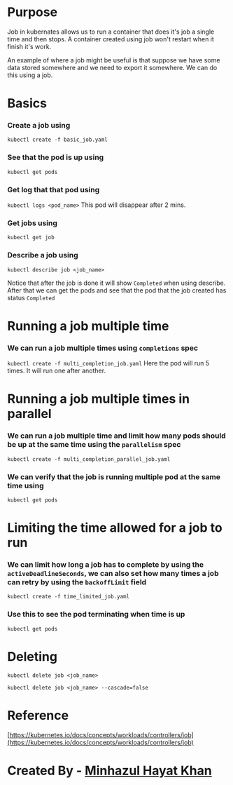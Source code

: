 # Purpose
Job in kubernates allows us to run a container that does it's job a single time and then stops. A container created using job won't restart when it finish it's work.

An example of where a job might be useful is that suppose we have some data stored somewhere and we need to export it somewhere. We can do this using a job.

# Basics
### Create a job using
`kubectl create -f basic_job.yaml`

### See that the pod is up using
`kubectl get pods`

### Get log that that pod using
`kubectl logs <pod_name>`
This pod will disappear after 2 mins.  

### Get jobs using
`kubectl get job`

### Describe a job using
`kubectl describe job <job_name>`

Notice that after the job is done it will show `Completed` when using describe. After that we can get the pods and see that the pod that the job created has status `Completed`

# Running a job multiple time
### We can run a job multiple times using `completions` spec
`kubectl create -f multi_completion_job.yaml`
Here the pod will run 5 times. It will run one after another.

# Running a job multiple times in parallel
### We can run a job multiple time and limit how many pods should be up at the same time using the `parallelism` spec
`kubectl create -f multi_completion_parallel_job.yaml`

### We can verify that the job is running multiple pod at the same time using
`kubectl get pods`

# Limiting the time allowed for a job to run
### We can limit how long a job has to complete by using the `activeDeadlineSeconds`, we can also set how many times a job can retry by using the `backoffLimit` field
`kubectl create -f time_limited_job.yaml`

### Use this to see the pod terminating when time is up
`kubectl get pods`

# Deleting
`kubectl delete job <job_name>`

`kubectl delete job <job_name> --cascade=false`
# Reference
[https://kubernetes.io/docs/concepts/workloads/controllers/job](https://kubernetes.io/docs/concepts/workloads/controllers/job)


#
# Created By - [Minhazul Hayat Khan](https://github.com/minhaz1217)

